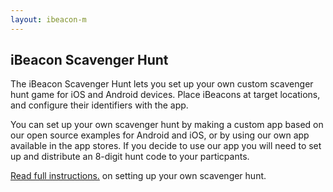 ```yaml
---
layout: ibeacon-m
---
```



## iBeacon Scavenger Hunt

The iBeacon Scavenger Hunt lets you set up your own custom scavenger hunt game for iOS and Android devices.  Place iBeacons
at target locations, and configure their identifiers with the app.  

You can set up your own scavenger hunt by making a custom app based on our open source examples for Android and iOS, or by using our own app available in the app stores.  If you decide to use our app you will need to set up and distribute an 8-digit hunt code to your particpants.

[Read full instructions.](instructions.html) on setting up your own scavenger hunt.
